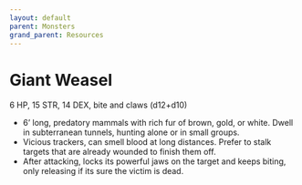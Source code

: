 ```yaml
---
layout: default
parent: Monsters
grand_parent: Resources
---
```


# Giant Weasel

6 HP, 15 STR, 14 DEX, bite and claws (d12+d10)

- 6’ long, predatory mammals with rich fur of brown, gold, or white. Dwell in subterranean tunnels, hunting alone or in small groups.
- Vicious trackers, can smell blood at long distances. Prefer to stalk targets that are already wounded to finish them off.
- After attacking, locks its powerful jaws on the target and keeps biting, only releasing if its sure the victim is dead.
